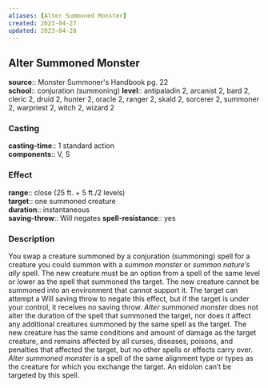 ```yaml
---
aliases: [Alter Summoned Monster]
created: 2023-04-27
updated: 2023-04-28
---
```


## Alter Summoned Monster

**source**:: Monster Summoner's Handbook pg. 22  
**school**:: conjuration (summoning)
**level**:: antipaladin 2, arcanist 2, bard 2, cleric 2, druid 2, hunter 2, oracle 2, ranger 2, skald 2, sorcerer 2, summoner 2, warpriest 2, witch 2, wizard 2

### Casting

**casting-time**:: 1 standard action  
**components**:: V, S

### Effect

**range**:: close (25 ft. + 5 ft./2 levels)  
**target**:: one summoned creature  
**duration**:: instantaneous  
**saving-throw**:: Will negates
**spell-resistance**:: yes

### Description

You swap a creature summoned by a conjuration (summoning) spell for a creature you could summon with a *summon monster* or *summon nature’s ally* spell. The new creature must be an option from a spell of the same level or lower as the spell that summoned the target. The new creature cannot be summoned into an environment that cannot support it. The target can attempt a Will saving throw to negate this effect, but if the target is under your control, it receives no saving throw. *Alter summoned monster* does not alter the duration of the spell that summoned the target, nor does it affect any additional creatures summoned by the same spell as the target. The new creature has the same conditions and amount of damage as the target creature, and remains affected by all curses, diseases, poisons, and penalties that affected the target, but no other spells or effects carry over. *Alter summoned monster* is a spell of the same alignment type or types as the creature for which you exchange the target. An eidolon can’t be targeted by this spell.
